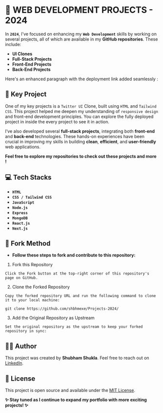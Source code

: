 # 🚀 **WEB DEVELOPMENT PROJECTS - 2024**

In **`2024`**, I’ve focused on enhancing my **`Web Development`** skills by working on several projects, all of which are available in my **GitHub repositories**. These include:

- **UI Clones**
- **Full-Stack Projects**
- **Front-End Projects**
- **Back-End Projects**


Here's an enhanced paragraph with the deployment link added seamlessly :

## 🔑 Key Project
One of my key projects is a `Twitter UI` Clone, built using `HTML` and `Tailwind CSS`. This project helped me deepen my understanding of `responsive design` and front-end development principles. You can explore the fully deployed project in inside the every project to see it in action.

I’ve also developed several **full-stack projects**, integrating both **front-end** and **back-end** technologies. These hands-on experiences have been crucial in improving my skills in building **clean**, **efficient**, and **user-friendly** web applications.

**Feel free to explore my repositories to check out these projects and more !**

## 💻 Tech Stacks
- **`HTML`**
- **`CSS / Tailwind CSS`**
- **`JavaScript`**
- **`Node.js`**
- **`Express`**
- **`MongoDB`**
- **`React.js`**
- **`Next.js`**
  
## 🔄 Fork Method
- **Follow these steps to fork and contribute to this repository:**
  
1. Fork this Repository

`Click the Fork button at the top-right corner of this repository's page on GitHub.`

2. Clone the Forked Repository
   
`Copy the forked repository URL and run the following command to clone it to your local machine:`

```
git clone https://github.com/shbhmexe/Projects-2024/ 
```
3. Add the Original Repository as Upstream
   
`Set the original repository as the upstream to keep your forked repository in sync:`
## 👨‍💻 Author
This project was created by **Shubham Shukla**. Feel free to reach out on [LinkedIn](https://www.linkedin.com/in/shubham-shukla-62095032a/).

## 📝 License
This project is open source and available under the [MIT License](LICENSE).

**✨ Stay tuned as I continue to expand my portfolio with more exciting projects! ✨**
